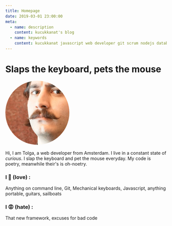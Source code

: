```yaml
---
title: Homepage
date: 2019-03-01 23:00:00
meta:
  - name: description
    content: kucukkanat's blog
  - name: keywords
    content: kucukkanat javascript web developer git scrum nodejs database bash shell linux mac apple
---
```


# Slaps the keyboard, pets the mouse

<img src="./images/avatar.png" width="200" style="border-radius: 300px" />

Hi, 
I am Tolga, a web developer from Amsterdam. I live in a constant state of *curious*.
I slap the keyboard and pet the mouse everyday. My code is poetry, meanwhile their's is oh-noetry.

### I :black_heart: (love) : 
Anything on command line, Git, Mechanical keyboards, Javascript, anything portable, guitars, sailboats

### I :rage: (hate) :
That new framework, excuses for bad code


